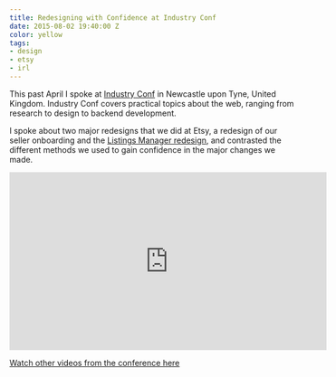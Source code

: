 ```yaml
---
title: Redesigning with Confidence at Industry Conf
date: 2015-08-02 19:40:00 Z
color: yellow
tags:
- design
- etsy
- irl
---
```


This past April I spoke at [Industry Conf](https://industryconf.com) in Newcastle upon Tyne, United Kingdom. Industry Conf covers practical topics about the web, ranging from research to design to backend development.

I spoke about two major redesigns that we did at Etsy, a redesign of our seller onboarding and the [Listings Manager redesign](http://jessicaharllee.com/work/etsy-listings-manager/), and contrasted the different methods we used to gain confidence in the major changes we made.

<iframe width="560" height="315" src="https://www.youtube.com/embed/MIbNWSulLcc?list=PLxIVE2ZZ0maCWjZhoIAiL0lkif9_a2k7F" frameborder="0" allowfullscreen></iframe>

[Watch other videos from the conference here](https://www.youtube.com/playlist?list=PLxIVE2ZZ0maCWjZhoIAiL0lkif9_a2k7F)
